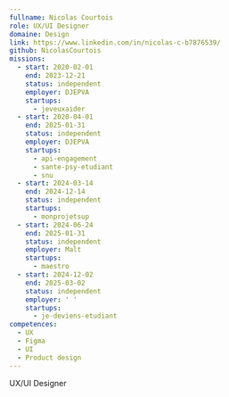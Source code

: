 ```yaml
---
fullname: Nicolas Courtois
role: UX/UI Designer
domaine: Design
link: https://www.linkedin.com/in/nicolas-c-b7876539/
github: NicolasCourtois
missions:
  - start: 2020-02-01
    end: 2023-12-21
    status: independent
    employer: DJEPVA
    startups:
      - jeveuxaider
  - start: 2020-04-01
    end: 2025-01-31
    status: independent
    employer: DJEPVA
    startups:
      - api-engagement
      - sante-psy-etudiant
      - snu
  - start: 2024-03-14
    end: 2024-12-14
    status: independent
    startups:
      - monprojetsup
  - start: 2024-06-24
    end: 2025-01-31
    status: independent
    employer: Malt
    startups:
      - maestro
  - start: 2024-12-02
    end: 2025-03-02
    status: independent
    employer: ' '
    startups:
      - je-deviens-etudiant
competences:
  - UX
  - Figma
  - UI
  - Product design
---
```

UX/UI Designer